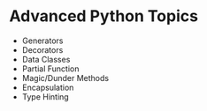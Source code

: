 # Advanced Python Topics
* Generators
* Decorators
* Data Classes
* Partial Function
* Magic/Dunder Methods
* Encapsulation
* Type Hinting   